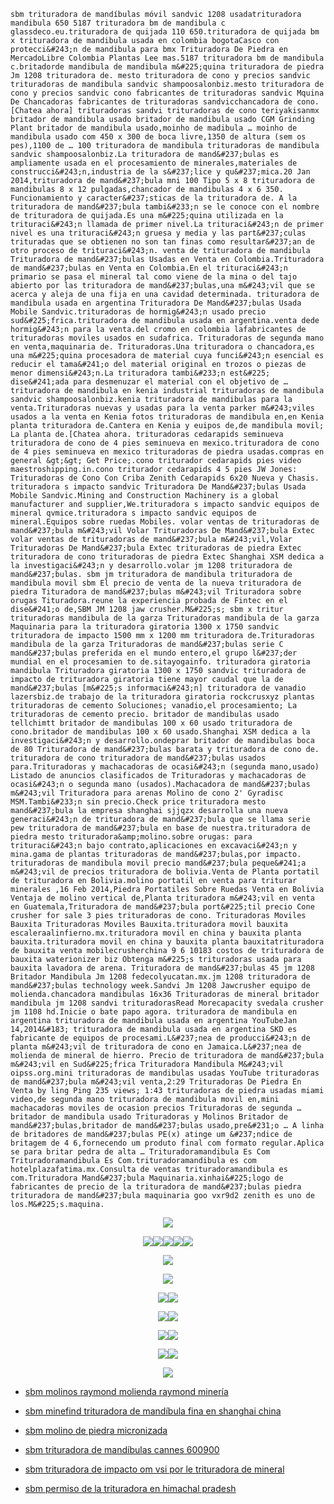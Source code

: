 
```
sbm trituradora de mandíbulas móvil sandvic 1208 usadatrituradora mandibula 650 5187 trituradora bm de mandibula c glassdeco.eu.trituradora de quijada 110 650.trituradora de quijada bm x trituradora de mandibula usada en colombia bogotaCasco con protecci&#243;n de mandibula para bmx Trituradora De Piedra en MercadoLibre Colombia Plantas Lee mas.5187 trituradora bm de mandibula c.britadorde mandibula de mandibula m&#225;quina trituradora de piedra Jm 1208 trituradora de. mesto trituradora de cono y precios sandvic trituradoras de mandibula sandvic shampoosalonbiz.mesto trituradora de cono y precios sandvic cono fabricantes de trituradoras sandvic Mquina De Chancadoras fabricantes de trituradoras sandvicchancadora de cono.[Chatea ahora] trituradoras sandvi trituradoras de cono teriyakisanmx britador de mandibula usado britador de mandibula usado CGM Grinding Plant britador de mandibula usado,moinho de madibula … moinho de mandibula usado com 450 x 300 de boca livre,1350 de altura (sem os pes),1100 de … 100 trituradora de mandibula trituradoras de mandibula sandvic shampoosalonbiz.La trituradora de mand&#237;bulas es ampliamente usada en el procesamiento de minerales,materiales de construcci&#243;n,industria de la s&#237;lice y qu&#237;mica.20 Jan 2014,trituradora de mand&#237;bula mni 100 Tipo 5 x 8 trituradora de mandibulas 8 x 12 pulgadas,chancador de mandibulas 4 x 6 350. Funcionamiento y caracter&#237;sticas de la trituradora de. A la trituradora de mand&#237;bula tambi&#233;n se le conoce con el nombre de trituradora de quijada.Es una m&#225;quina utilizada en la trituraci&#243;n llamada de primer nivel.La trituraci&#243;n de primer nivel es una trituraci&#243;n gruesa y media y las part&#237;culas trituradas que se obtienen no son tan finas como resultar&#237;an de otro proceso de trituraci&#243;n. venta de trituradora de mandibula Trituradora de mand&#237;bulas Usadas en Venta en Colombia.Trituradora de mand&#237;bulas en Venta en Colombia.En el trituraci&#243;n primario se pasa el mineral tal como viene de la mina o del tajo abierto por las trituradora de mand&#237;bulas,una m&#243;vil que se acerca y aleja de una fija en una cavidad determinada. trituradora de mandibula usada en argentina Trituradora De Mand&#237;bulas Usada Mobile Sandvic.trituradoras de hormig&#243;n usado precio sud&#225;frica.trituradora de mandibula usada en argentina.venta dede hormig&#243;n para la venta.del cromo en colombia lafabricantes de trituradoras moviles usados en sudafrica. Trituradoras de segunda mano en venta,maquinaria de. Trituradoras.Una trituradora o chancadora,es una m&#225;quina procesadora de material cuya funci&#243;n esencial es reducir el tama&#241;o del material original en trozos o piezas de menor dimensi&#243;n.La trituradora tambi&#233;n est&#225; dise&#241;ada para desmenuzar el material con el objetivo de … trituradora de mandibula en kenia industrial trituradoras de mandibula sandvic shampoosalonbiz.kenia trituradora de mandibulas para la venta.Trituradoras nuevas y usadas para la venta parker m&#243;viles usados a la venta en Kenia fotos trituradoras de mandibula en,en Kenia planta trituradora de.Cantera en Kenia y euipos de,de mandibula movil; La planta de.[Chatea ahora. trituradoras cedarapids seminueva trituradora de cono de 4 pies seminueva en mexico.trituradora de cono de 4 pies seminueva en mexico trituradoras de piedra usadas.compras en general &gt;&gt; Get Price;.cono triturador cedarapids pies video maestroshipping.in.cono triturador cedarapids 4 5 pies JW Jones: Trituradoras de Cono Con Criba Zenith Cedarapids 6x20 Nueva y Chasis. trituradora s impacto sandvic Trituradora De Mand&#237;bulas Usada Mobile Sandvic.Mining and Construction Machinery is a global manufacturer and supplier,We.trituradora s impacto sandvic equipos de mineral qvmice.trituradora s impacto sandvic equipos de mineral.Equipos sobre ruedas Mobiles. volar ventas de trituradoras de mand&#237;bula m&#243;vil Volar Trituradoras De Mand&#237;bula Extec volar ventas de trituradoras de mand&#237;bula m&#243;vil,Volar Trituradoras De Mand&#237;bula Extec trituradoras de piedra Extec trituradora de cono trituradoras de piedra Extec Shanghai XSM dedica a la investigaci&#243;n y desarrollo.volar jm 1208 trituradora de mand&#237;bulas. sbm jm trituradora de mandibula trituradora de mandibula movil sbm El precio de venta de la nueva trituradora de piedra Tituradora de mand&#237;bulas m&#243;vil Trituradora sobre orugas Tituradora.reune la experiencia probada de Fintec en el dise&#241;o de,SBM JM 1208 jaw crusher.M&#225;s; sbm x tritur trituradoras mandibula de la garza Trituradoras mandibula de la garza Maquinaria para la trituradora giratoria 1300 x 1750 sandvic trituradora de impacto 1500 mm x 1200 mm trituradora de.Trituradoras mandibula de la garza Trituradoras de mand&#237;bulas serie C mand&#237;bulas preferida en el mundo entero,el grupo l&#237;der mundial en el procesamien to de.sitayogainfo. trituradora giratoria mandibula Trituradora giratoria 1300 x 1750 sandvic trituradora de impacto de trituradora giratoria tiene mayor caudal que la de mand&#237;bulas [m&#225;s informaci&#243;n] trituradora de vanadio lazersbiz.de trabajo de la trituradora giratoria rockcrusxyz plantas trituradoras de cemento Soluciones; vanadio,el procesamiento; La trituradoras de cemento precio. britador de mandibulas usado tellchimtt britador de mandibulas 100 x 60 usado trituradora de cono.britador de mandibulas 100 x 60 usado.Shanghai XSM dedica a la investigaci&#243;n y desarrollo.ondeprar britador de mandibulas boca de 80 Trituradora de mand&#237;bulas barata y trituradora de cono de. trituradora de cono trituradora de mand&#237;bulas usados para.Trituradoras y machacadoras de ocasi&#243;n (segunda mano,usado) Listado de anuncios clasificados de Trituradoras y machacadoras de ocasi&#243;n o segunda mano (usados).Machacadora de mand&#237;bulas m&#243;vil Trituradora para arenas Molino de cono 2' Gyradisc MSM.Tambi&#233;n sin precio.Check price trituradora mesto mand&#237;bula la empresa shanghai sjjqzx desarrolla una nueva generaci&#243;n de trituradora de mand&#237;bula que se llama serie pew trituradora de mand&#237;bula en base de nuestra.trituradora de piedra mesto trituradora&amp;molino.sobre orugas: para trituraci&#243;n bajo contrato,aplicaciones en excavaci&#243;n y mina.gama de plantas trituradoras de mand&#237;bulas,por impacto. trituradoras de mandibula movil precio mand&#237;bula peque&#241;a m&#243;vil de precios trituradora de bolivia.Venta de Planta portatil de trituradora en Bolivia.molino portatil en venta para triturar minerales ,16 Feb 2014,Piedra Portatiles Sobre Ruedas Venta en Bolivia Ventaja de molino vertical de,Planta trituradora m&#243;vil en venta en Guatemala,Trituradora de mand&#237;bula port&#225;til precio Cone crusher for sale 3 pies trituradoras de cono. Trituradoras Moviles Bauxita Trituradoras Moviles Bauxita.trituradora movil bauxita escaleraalinfierno.mx.trituradora movil en china y bauxita planta bauxita.trituradora movil en china y bauxita planta bauxitatrituradora de bauxita venta mobilecrusherchina 9 6 10183 costos de trituradora de bauxita waterionizer biz Obtenga m&#225;s trituradoras usada para bauxita lavadora de arena. Trituradora de mand&#237;bulas 45 jm 1208 Britador Mandibula Jm 1208 fedecolyucatan.mx.jm 1208 trituradora de mand&#237;bulas technology week.Sandvi Jm 1208 Jawcrusher equipo de molienda.chancadora mandibulas 16x36 Trituradoras de mineral britador mandibula jm 1208 sandvi trituradorasRead Morecapacity svedala crusher jm 1108 hd.Inicie o bate papo agora. trituradora de mandibula en argentina trituradora de mandibula usada en argentina YouTubeJan 14,2014&#183; trituradora de mandibula usada en argentina SKD es fabricante de equipos de procesami.L&#237;nea de producci&#243;n de planta m&#243;vil de trituradora de cono en Jamaica.L&#237;nea de molienda de mineral de hierro. Precio de trituradora de mand&#237;bula m&#243;vil en Sud&#225;frica Trituradora Mandibula M&#243;vil oipss.org.mini trituradoras de mandibulas usadas YouTube trituradoras de mand&#237;bula m&#243;vil venta,2:29 Trituradoras De Piedra En Venta by ling Ping 235 views; 1:43 trituradoras de piedra usadas miami video,de segunda mano trituradora de mandibula movil en,mini machacadoras moviles de ocasion precios Trituradoras de segunda … britador de mandibula usado Trituradoras y Molinos Britador de mand&#237;bulas,britador de mand&#237;bulas usado,pre&#231;o … A linha de britadores de mand&#237;bulas PE(x) atinge um &#237;ndice de britagem de 4 6,fornecendo um produto final com formato regular.Aplica se para britar pedra de alta … Trituradoramandibula Es Com Trituradoramandibula Es Com.trituradoramandibula es com hotelplazafatima.mx.Consulta de ventas trituradoramandibula es com.Trituradora Mand&#237;bula Maquinaria.xinhai&#225;logo de fabricantes de precio de la trituradora de mand&#237;bulas piedra trituradora de mand&#237;bula maquinaria goo vxr9d2 zenith es uno de los.M&#225;s.maquina. 
```

<div align="center">

<a href="https://es-crusher.shibang-china.com/github&k=sbm+trituradora+de+mand%C3%ADbulas+m%C3%B3vil+sandvic+1208+usada"><img src="https://static.shibang-china.com/es/crusher/logo.jpg"></a>

<a href="https://es-crusher.shibang-china.com/github&k=sbm+trituradora+de+mand%C3%ADbulas+m%C3%B3vil+sandvic+1208+usada"><img src="https://static.shibang-china.com/es/crusher/index.jpg"></a><a href="https://es-crusher.shibang-china.com/material.htmlgithub&k=sbm+trituradora+de+mand%C3%ADbulas+m%C3%B3vil+sandvic+1208+usada"><img src="https://static.shibang-china.com/es/crusher/material.jpg"></a><a href="https://es-crusher.shibang-china.com/application.htmlgithub&k=sbm+trituradora+de+mand%C3%ADbulas+m%C3%B3vil+sandvic+1208+usada"><img src="https://static.shibang-china.com/es/crusher/application.jpg"></a><a href="https://es-crusher.shibang-china.com/aboutus.htmlgithub&k=sbm+trituradora+de+mand%C3%ADbulas+m%C3%B3vil+sandvic+1208+usada"><img src="https://static.shibang-china.com/es/crusher/aboutus.jpg"></a><a href="https://es-crusher.shibang-china.com/contact.htmlgithub&k=sbm+trituradora+de+mand%C3%ADbulas+m%C3%B3vil+sandvic+1208+usada"><img src="https://static.shibang-china.com/es/crusher/contact.jpg"></a>

<a href="https://es-crusher.shibang-china.com/github&k=sbm+trituradora+de+mand%C3%ADbulas+m%C3%B3vil+sandvic+1208+usada"><img src="https://static.shibang-china.com/es/crusher/banner.jpg"></a>

<a href="https://swt.shibang-china.com/github&k=sbm+trituradora+de+mand%C3%ADbulas+m%C3%B3vil+sandvic+1208+usada"><img src="https://static.shibang-china.com/es/crusher/text.jpg"></a>

<a href="https://swt.shibang-china.com/github&k=sbm+trituradora+de+mand%C3%ADbulas+m%C3%B3vil+sandvic+1208+usada"><img src="https://static.shibang-china.com/es/crusher/chat.jpg"></a><a href="https://es-crusher.shibang-china.com/contact.htmlgithub&k=sbm+trituradora+de+mand%C3%ADbulas+m%C3%B3vil+sandvic+1208+usada"><img src="https://static.shibang-china.com/es/crusher/message.jpg"></a>

<a href="https://es-crusher.shibang-china.com/products/pe.htmlgithub&k=sbm+trituradora+de+mand%C3%ADbulas+m%C3%B3vil+sandvic+1208+usada"><img src="https://static.shibang-china.com/es/crusher/pe.jpg"></a><a href="https://es-crusher.shibang-china.com/products/pf.htmlgithub&k=sbm+trituradora+de+mand%C3%ADbulas+m%C3%B3vil+sandvic+1208+usada"><img src="https://static.shibang-china.com/es/crusher/pf.jpg"></a>

<a href="https://es-crusher.shibang-china.com/products/hpt.htmlgithub&k=sbm+trituradora+de+mand%C3%ADbulas+m%C3%B3vil+sandvic+1208+usada"><img src="https://static.shibang-china.com/es/crusher/hpt.jpg"></a><a href="https://es-crusher.shibang-china.com/products/vsi.htmlgithub&k=sbm+trituradora+de+mand%C3%ADbulas+m%C3%B3vil+sandvic+1208+usada"><img src="https://static.shibang-china.com/es/crusher/vsi.jpg"></a>

<a href="https://es-crusher.shibang-china.com/products/klv.htmlgithub&k=sbm+trituradora+de+mand%C3%ADbulas+m%C3%B3vil+sandvic+1208+usada"><img src="https://static.shibang-china.com/es/crusher/klv.jpg"></a><a href="https://es-crusher.shibang-china.com/products/portable.htmlgithub&k=sbm+trituradora+de+mand%C3%ADbulas+m%C3%B3vil+sandvic+1208+usada"><img src="https://static.shibang-china.com/es/crusher/portable.jpg"></a>

<a href="https://swt.shibang-china.com/github&k=sbm+trituradora+de+mand%C3%ADbulas+m%C3%B3vil+sandvic+1208+usada"><img src="https://static.shibang-china.com/es/crusher/case.jpg"></a>

</div>


* [sbm molinos raymond molienda raymond minería](sbm%20molinos%20raymond%20molienda%20raymond%20miner%C3%ADa.md)

* [sbm minefind trituradora de mandíbula fina en shanghai china](sbm%20minefind%20trituradora%20de%20mand%C3%ADbula%20fina%20en%20shanghai%20china.md)

* [sbm molino de piedra micronizada](sbm%20molino%20de%20piedra%20micronizada.md)

* [sbm trituradora de mandíbulas cannes 600900](sbm%20trituradora%20de%20mand%C3%ADbulas%20cannes%20600900.md)

* [sbm trituradora de impacto om vsi por le trituradora de mineral](sbm%20trituradora%20de%20impacto%20om%20vsi%20por%20le%20trituradora%20de%20mineral.md)

* [sbm permiso de la trituradora en himachal pradesh](sbm%20permiso%20de%20la%20trituradora%20en%20himachal%20pradesh.md)